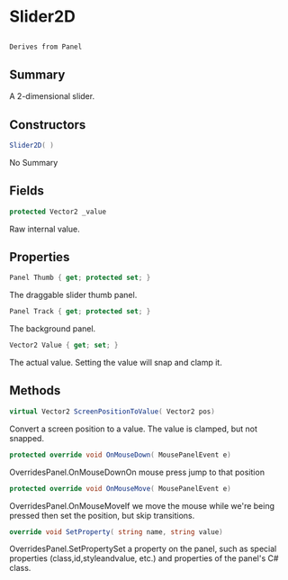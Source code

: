 # Slider2D

## 
```c#
Derives from Panel
```

## Summary

A 2-dimensional slider.
## Constructors

```c#
Slider2D( ) 
```
No Summary
## Fields

```c#
protected Vector2 _value
```
Raw internal value.
## Properties

```c#
Panel Thumb { get; protected set; } 
```
The draggable slider thumb panel.
```c#
Panel Track { get; protected set; } 
```
The background panel.
```c#
Vector2 Value { get; set; } 
```
The actual value. Setting the value will snap and clamp it.
## Methods

```c#
virtual Vector2 ScreenPositionToValue( Vector2 pos) 
```
Convert a screen position to a value. The value is clamped, but not snapped.
```c#
protected override void OnMouseDown( MousePanelEvent e) 
```
OverridesPanel.OnMouseDownOn mouse press jump to that position
```c#
protected override void OnMouseMove( MousePanelEvent e) 
```
OverridesPanel.OnMouseMoveIf we move the mouse while we're being pressed then set the position,
but skip transitions.
```c#
override void SetProperty( string name, string value) 
```
OverridesPanel.SetPropertySet a property on the panel, such as special properties (class,id,styleandvalue, etc.) and properties of the panel's C# class.
